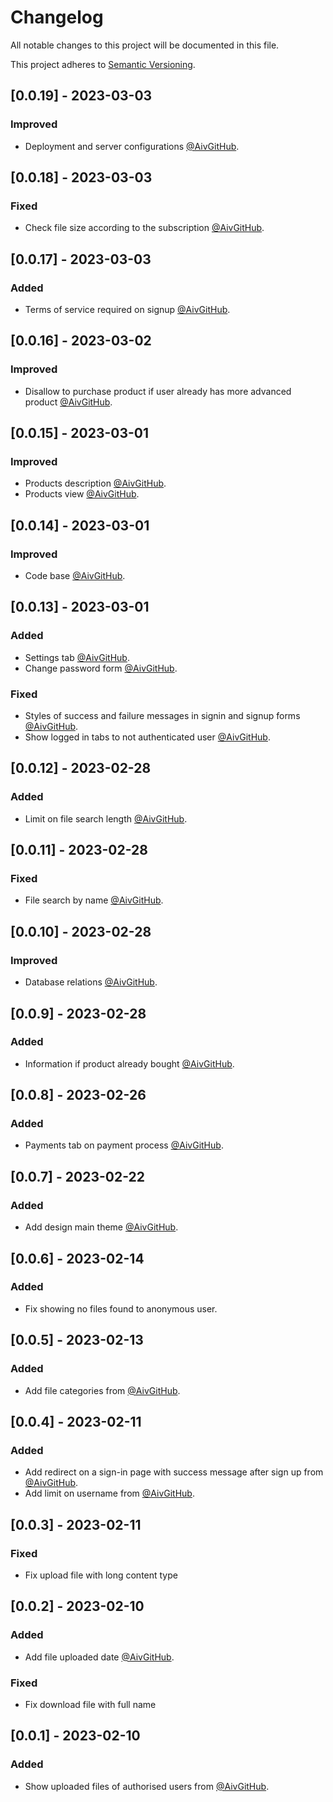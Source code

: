 # Changelog

All notable changes to this project will be documented in this file.

This project adheres to [Semantic Versioning](https://semver.org/spec/v2.0.0.html).

## [0.0.19] - 2023-03-03

### Improved

- Deployment and server configurations [@AivGitHub](https://github.com/AivGitHub/).

## [0.0.18] - 2023-03-03

### Fixed

- Check file size according to the subscription [@AivGitHub](https://github.com/AivGitHub/).

## [0.0.17] - 2023-03-03

### Added

- Terms of service required on signup [@AivGitHub](https://github.com/AivGitHub/).

## [0.0.16] - 2023-03-02

### Improved

- Disallow to purchase product if user already has more advanced product [@AivGitHub](https://github.com/AivGitHub/).

## [0.0.15] - 2023-03-01

### Improved

- Products description [@AivGitHub](https://github.com/AivGitHub/).
- Products view [@AivGitHub](https://github.com/AivGitHub/).

## [0.0.14] - 2023-03-01

### Improved

- Code base [@AivGitHub](https://github.com/AivGitHub/).

## [0.0.13] - 2023-03-01

### Added

- Settings tab [@AivGitHub](https://github.com/AivGitHub/).
- Change password form [@AivGitHub](https://github.com/AivGitHub/).

### Fixed

- Styles of success and failure messages in signin and signup forms [@AivGitHub](https://github.com/AivGitHub/).
- Show logged in tabs to not authenticated user [@AivGitHub](https://github.com/AivGitHub/).

## [0.0.12] - 2023-02-28

### Added

- Limit on file search length [@AivGitHub](https://github.com/AivGitHub/).

## [0.0.11] - 2023-02-28

### Fixed

- File search by name [@AivGitHub](https://github.com/AivGitHub/).

## [0.0.10] - 2023-02-28

### Improved

- Database relations [@AivGitHub](https://github.com/AivGitHub/).

## [0.0.9] - 2023-02-28

### Added

- Information if product already bought [@AivGitHub](https://github.com/AivGitHub/).

## [0.0.8] - 2023-02-26

### Added

- Payments tab on payment process [@AivGitHub](https://github.com/AivGitHub/).

## [0.0.7] - 2023-02-22

### Added

- Add design main theme [@AivGitHub](https://github.com/AivGitHub/).

## [0.0.6] - 2023-02-14

### Added

- Fix showing no files found to anonymous user.

## [0.0.5] - 2023-02-13

### Added

- Add file categories from [@AivGitHub](https://github.com/AivGitHub/).

## [0.0.4] - 2023-02-11

### Added

- Add redirect on a sign-in page with success message after sign up from [@AivGitHub](https://github.com/AivGitHub/).
- Add limit on username from [@AivGitHub](https://github.com/AivGitHub/).

## [0.0.3] - 2023-02-11

### Fixed

- Fix upload file with long content type

## [0.0.2] - 2023-02-10

### Added

- Add file uploaded date [@AivGitHub](https://github.com/AivGitHub/).

### Fixed

- Fix download file with full name

## [0.0.1] - 2023-02-10

### Added

- Show uploaded files of authorised users from [@AivGitHub](https://github.com/AivGitHub/).
